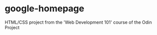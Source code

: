 google-homepage
===============

HTML/CSS project from the 'Web Development 101' course of the Odin Project
